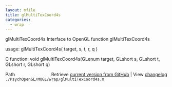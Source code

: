 ```yaml
---
layout: mfile
title: glMultiTexCoord4s
categories:
  - wrap
---
```


glMultiTexCoord4s  Interface to OpenGL function glMultiTexCoord4s

usage:  glMultiTexCoord4s\( target, s, t, r, q \)

C function:  void glMultiTexCoord4s\(GLenum target, GLshort s, GLshort t, GLshort r, GLshort q\)


<div class="code_header" style="text-align:right;">
  <span style="float:left;">Path&nbsp;&nbsp;</span> <span class="counter">Retrieve <a href=
  "https://raw.github.com/Psychtoolbox-3/Psychtoolbox-3/beta/./PsychOpenGL/MOGL/wrap/glMultiTexCoord4s.m">current version from GitHub</a> | View <a href=
  "https://github.com/Psychtoolbox-3/Psychtoolbox-3/commits/beta/./PsychOpenGL/MOGL/wrap/glMultiTexCoord4s.m">changelog</a></span>
</div>
<div class="code">
  <code>./PsychOpenGL/MOGL/wrap/glMultiTexCoord4s.m</code>
</div>
